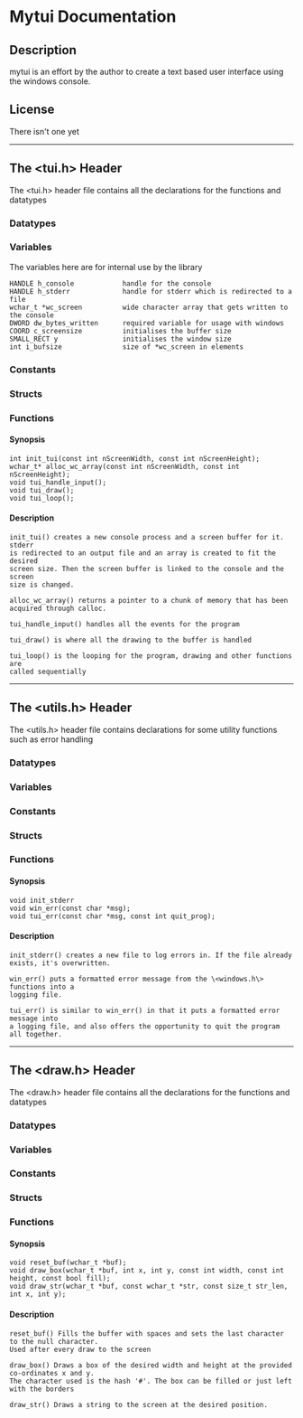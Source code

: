 # Mytui Documentation

## Description

mytui is an effort by the author to create a text based user interface using the windows console.

## License

There isn't one yet

---
## The \<tui.h\> Header

The \<tui.h\> header file contains all the declarations for the functions and datatypes

### Datatypes

### Variables

The variables here are for internal use by the library

    HANDLE h_console            handle for the console
    HANDLE h_stderr             handle for stderr which is redirected to a file
    wchar_t *wc_screen          wide character array that gets written to the console
    DWORD dw_bytes_written      required variable for usage with windows
    COORD c_screensize          initialises the buffer size
    SMALL_RECT y                initialises the window size
    int i_bufsize               size of *wc_screen in elements


### Constants

### Structs

### Functions

#### Synopsis

    int init_tui(const int nScreenWidth, const int nScreenHeight);
    wchar_t* alloc_wc_array(const int nScreenWidth, const int nScreenHeight);
    void tui_handle_input();
    void tui_draw();
    void tui_loop();
    

#### Description

    init_tui() creates a new console process and a screen buffer for it. stderr
    is redirected to an output file and an array is created to fit the desired
    screen size. Then the screen buffer is linked to the console and the screen
    size is changed.

    alloc_wc_array() returns a pointer to a chunk of memory that has been
    acquired through calloc.

    tui_handle_input() handles all the events for the program

    tui_draw() is where all the drawing to the buffer is handled

    tui_loop() is the looping for the program, drawing and other functions are
    called sequentially


---
## The \<utils.h\> Header

The \<utils.h\> header file contains declarations for some utility functions such as error handling

### Datatypes

### Variables

### Constants

### Structs

### Functions

#### Synopsis
    
    void init_stderr
    void win_err(const char *msg);
    void tui_err(const char *msg, const int quit_prog);


#### Description

    init_stderr() creates a new file to log errors in. If the file already
    exists, it's overwritten.

    win_err() puts a formatted error message from the \<windows.h\> functions into a
    logging file.

    tui_err() is similar to win_err() in that it puts a formatted error message into
    a logging file, and also offers the opportunity to quit the program all together.


---
## The \<draw.h\> Header

The \<draw.h\> header file contains all the declarations for the functions and datatypes

### Datatypes

### Variables

### Constants

### Structs

### Functions

#### Synopsis

    void reset_buf(wchar_t *buf);
    void draw_box(wchar_t *buf, int x, int y, const int width, const int height, const bool fill);
    void draw_str(wchar_t *buf, const wchar_t *str, const size_t str_len, int x, int y);


#### Description
    
    reset_buf() Fills the buffer with spaces and sets the last character to the null character.
    Used after every draw to the screen

    draw_box() Draws a box of the desired width and height at the provided co-ordinates x and y.
    The character used is the hash '#'. The box can be filled or just left with the borders

    draw_str() Draws a string to the screen at the desired position.
